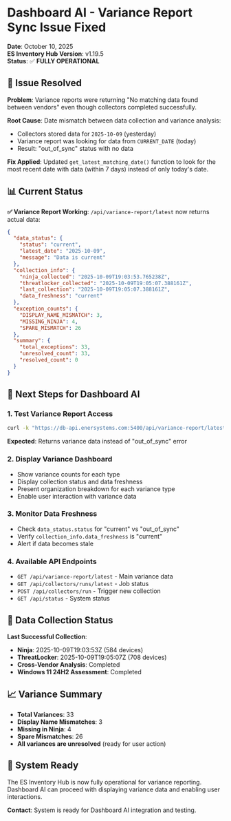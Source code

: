 # Dashboard AI - Variance Report Sync Issue Fixed

**Date**: October 10, 2025  
**ES Inventory Hub Version**: v1.19.5  
**Status**: ✅ **FULLY OPERATIONAL**

## 🔧 **Issue Resolved**

**Problem**: Variance reports were returning "No matching data found between vendors" even though collectors completed successfully.

**Root Cause**: Date mismatch between data collection and variance analysis:
- Collectors stored data for `2025-10-09` (yesterday)
- Variance report was looking for data from `CURRENT_DATE` (today)
- Result: "out_of_sync" status with no data

**Fix Applied**: Updated `get_latest_matching_date()` function to look for the most recent date with data (within 7 days) instead of only today's date.

## 📊 **Current Status**

**✅ Variance Report Working**: `/api/variance-report/latest` now returns actual data:

```json
{
  "data_status": {
    "status": "current",
    "latest_date": "2025-10-09",
    "message": "Data is current"
  },
  "collection_info": {
    "ninja_collected": "2025-10-09T19:03:53.765238Z",
    "threatlocker_collected": "2025-10-09T19:05:07.388161Z",
    "last_collection": "2025-10-09T19:05:07.388161Z",
    "data_freshness": "current"
  },
  "exception_counts": {
    "DISPLAY_NAME_MISMATCH": 3,
    "MISSING_NINJA": 4,
    "SPARE_MISMATCH": 26
  },
  "summary": {
    "total_exceptions": 33,
    "unresolved_count": 33,
    "resolved_count": 0
  }
}
```

## 🎯 **Next Steps for Dashboard AI**

### 1. **Test Variance Report Access**
```bash
curl -k "https://db-api.enersystems.com:5400/api/variance-report/latest"
```
**Expected**: Returns variance data instead of "out_of_sync" error

### 2. **Display Variance Dashboard**
- Show variance counts for each type
- Display collection status and data freshness
- Present organization breakdown for each variance type
- Enable user interaction with variance data

### 3. **Monitor Data Freshness**
- Check `data_status.status` for "current" vs "out_of_sync"
- Verify `collection_info.data_freshness` is "current"
- Alert if data becomes stale

### 4. **Available API Endpoints**
- `GET /api/variance-report/latest` - Main variance data
- `GET /api/collectors/runs/latest` - Job status
- `POST /api/collectors/run` - Trigger new collection
- `GET /api/status` - System status

## 🔄 **Data Collection Status**

**Last Successful Collection**:
- **Ninja**: 2025-10-09T19:03:53Z (584 devices)
- **ThreatLocker**: 2025-10-09T19:05:07Z (708 devices)
- **Cross-Vendor Analysis**: Completed
- **Windows 11 24H2 Assessment**: Completed

## 📈 **Variance Summary**

- **Total Variances**: 33
- **Display Name Mismatches**: 3
- **Missing in Ninja**: 4
- **Spare Mismatches**: 26
- **All variances are unresolved** (ready for user action)

## 🚀 **System Ready**

The ES Inventory Hub is now fully operational for variance reporting. Dashboard AI can proceed with displaying variance data and enabling user interactions.

**Contact**: System is ready for Dashboard AI integration and testing.
